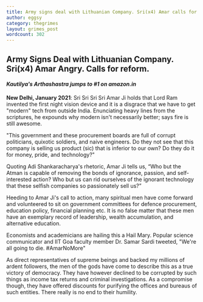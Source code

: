 ```yaml
---
title: Army signs deal with Lithuanian Company. Sri(x4) Amar calls for reform.
author: eggsy
category: thegrimes
layout: grimes_post
wordcount: 302
---
```


## Army Signs Deal with Lithuanian Company. Sri(x4) Amar Angry. Calls for reform.

#### *Kautilya's Arthashastra jumps to #1 on amazon.in*

**New Delhi, January 2021**: Sri Sri Sri Sri Amar Ji holds that Lord Ram invented the first night vision device and it is a disgrace that we have to get "modern" tech from outside India. Enunciating heavy lines from the scriptures, he expounds why modern isn't necessarily better; says fire is still awesome.

"This government and these procurement boards are full of corrupt politicians, quixotic soldiers, and naive engineers. Do they not see that this company is selling us product (sic) that is inferior to our own? Do they do it for money, pride, and technology?"

Quoting Adi Shankaracharya's rhetoric, Amar Ji tells us, “Who but the Atman is capable of removing the bonds of ignorance, passion, and self-interested action? Who but us can rid ourselves of the ignorant technology that these selfish companies so passionately sell us?” 

Heeding to Amar Ji's call to action, many spiritual men have come forward and volunteered to sit on government committees for defence procurement, education policy, financial planning etc. It is no false matter that these men have an exemplary record of leadership, wealth accumulation, and alternative education. 

Economists and academicians are hailing this a Hail Mary. Popular science communicator and IIT Goa faculty member Dr. Samar Sardi tweeted, "We're all going to die. #AmarNoMore"

As direct representatives of supreme beings and backed my millions of ardent followers, the men of the gods have come to describe this as a true victory of democracy. They have however declined to be corrupted by such things as income tax returns and criminal investigations. As a compromise though, they have offered discounts for purifying the offices and bureaus of such entities. There really is no end to their humility.
